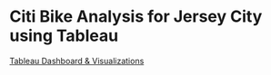# Citi Bike Analysis for Jersey City using Tableau

[Tableau Dashboard & Visualizations](https://public.tableau.com/profile/atulnulkar#!/vizhome/CitiBikeAnalysisforJerseyCityOct2019-Mar2020/CitiBikeAnalyticsOct2019-Mar2020)
